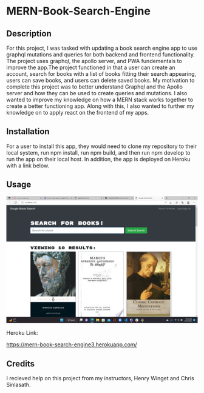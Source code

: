 # MERN-Book-Search-Engine

## Description


For this project, I was tasked with updating a book search engine app to use graphql mutations and queries for both backend and frontend functionality. The project uses graphql, the apollo server, and PWA fundementals to improve the app.The project functioned in that a user can create an account, search for books with a list of books fitting their search appearing, users can save books, and users can delete saved books. My motivation to complete this project was to better understand Graphql and the Apollo server and how they can be used to create queries and mutations. I also wanted to improve my knowledge on how a MERN stack works together to create a better functioning app. Along with this, I also wanted to further my knowledge on to apply react on the frontend of my apps.

## Installation

For a user to install this app, they would need to clone my repository to their local system, run npm install, run npm build, and then run npm develop to run the app on their local host. In addition, the app is deployed on Heroku with a link below.

## Usage

![App Screenshot](./client/public/Screenshot%20(8).png)


Heroku Link:

https://mern-book-search-engine3.herokuapp.com/

## Credits

I recieved help on this project from my instructors, Henry Winget and Chris Sinlasath.